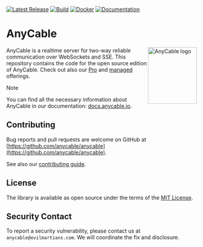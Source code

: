 [![Latest Release](https://img.shields.io/github/release/anycable/anycable.svg?include_prereleases)](https://github.com/anycable/anycable-go/releases/latest?include_prereleases)
[![Build](https://github.com/anycable/anycable/workflows/Test/badge.svg)](https://github.com/anycable/anycable/actions)
[![Docker](https://img.shields.io/docker/pulls/anycable/anycable-go.svg)](https://hub.docker.com/r/anycable/anycable-go/)
[![Documentation](https://img.shields.io/badge/docs-link-brightgreen.svg)](https://docs.anycable.io)

# AnyCable

<img align="right" height="150" width="129"
     title="AnyCable logo" src="https://docs.anycable.io/assets/images/logo.svg">

AnyCable is a realtime server for two-way reliable communication over WebSockets and SSE. This repository contains the code for the open source edition of AnyCable. Check out also our
[Pro](https://docs.anycable.io/pro) and [managed](https://plus.anycable.io) offerings.

> [!NOTE]
> You can find all the necessary information about AnyCable in our documentation: [docs.anycable.io](https://docs.anycable.io).

## Contributing

Bug reports and pull requests are welcome on GitHub at [https://github.com/anycable/anycable](https://github.com/anycable/anycable).

See also our [contributing guide](./CONTRIBUTING.md).

## License

The library is available as open source under the terms of the [MIT License](http://opensource.org/licenses/MIT).

## Security Contact

To report a security vulnerability, please contact us at `anycable@evilmartians.com`. We will coordinate the fix and disclosure.
